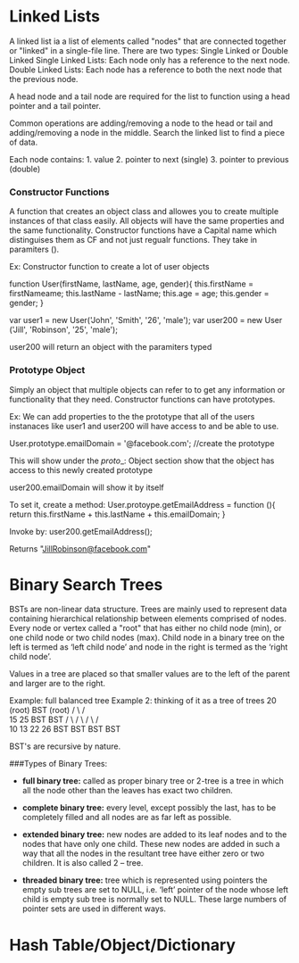 # Linked Lists 
A linked list ia a list of elements called "nodes" that are connected together or "linked" in a single-file line. There are two types: Single Linked or Double Linked
Single Linked Lists:
    Each node only has a reference to the next node.
Double Linked Lists:
    Each node has a reference to both the next node that the previous node.

A head node and a tail node are required for the list to function using a head pointer and a tail pointer.

Common operations are adding/removing a node to the head or tail and adding/removing a node in the middle. Search the linked list to find a piece of data.

Each node contains:
    1. value
    2. pointer to next (single)
    3. pointer to previous (double)

### Constructor Functions 
A function that creates an object class and allowes you to create multiple instances of that class easily. All objects will have the same properties and the same functionality. Constructor functions have a Capital name which distinguises them as CF and not just regualr functions. They take in paramiters ().

Ex: Constructor function to create a lot of user objects

function User(firstName, lastName, age, gender){
    this.firstName = firstNameame;
    this.lastName - lastName;
    this.age = age;
    this.gender = gender;
}

var user1 = new User('John', 'Smith', '26', 'male');
var user200 = new User ('Jill', 'Robinson', '25', 'male');

user200 will return an object with the paramiters typed 

### Prototype Object
Simply an object that multiple objects can refer to to get any information or functionality that they need. Constructor functions can have prototypes.

Ex: We can add properties to the the prototype that all of the users instanaces like user1 and user200 will have access to and be able to use.

User.prototype.emailDomain = '@facebook.com';  //create the prototype

This will show under the _proto__: Object section show that the object has access to this newly created prototype

user200.emailDomain will show it by itself

To set it, create a method:
User.protoype.getEmailAddress = function (){
    return this.firstName + this.lastName + this.emailDomain;
    }

Invoke by:
user200.getEmailAddress();

Returns "JillRobinson@facebook.com"

# Binary Search Trees
BSTs are non-linear data structure. Trees are mainly used to represent data containing hierarchical relationship between elements comprised of nodes. Every node or vertex called a "root" that has either no child node (min), or one child node or two child nodes (max). Child node in a binary tree on the left is termed as ‘left child node’ and node in the right is termed as the ‘right child node’. 

Values in a tree are placed so that smaller values are to the left of the parent and larger are to the right.

Example: full balanced tree               Example 2: thinking of it as a tree of trees
                20 (root)                                BST (root)
               /  \                                     /  \
             15    25                                BST    BST
            / \    / \                              /  \    /  \
          10  13  22  26                          BST  BST BST  BST

BST's are recursive by nature.

###Types of Binary Trees:
* **full binary tree:** called as proper binary tree or 2-tree is a tree in which all the node other than the leaves has exact two children.

* **complete binary tree:** every level, except possibly the last, has to be completely filled and all nodes are as far left as possible.

* **extended binary tree:** new nodes are added to its leaf nodes and to the nodes that have only one child. These new nodes are added in such a way that all the nodes in the resultant tree have either zero or two children. It is also called 2 – tree.

* **threaded binary tree:** tree which is represented using pointers the empty sub trees are set to NULL, i.e. ‘left’ pointer of the node whose left child is empty sub tree is normally set to NULL. These large numbers of pointer sets are used in different ways.


# Hash Table/Object/Dictionary